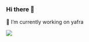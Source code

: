 ### Hi there 👋

🔭 I’m currently working on yafra

![](https://github-readme-stats.vercel.app/api?username=p2h5&show_icons=true&count_private=true)
